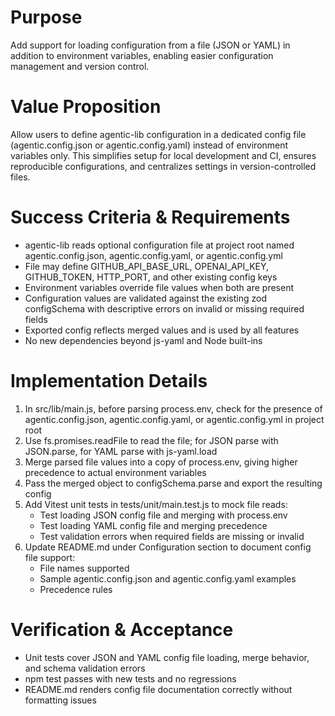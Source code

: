 # Purpose
Add support for loading configuration from a file (JSON or YAML) in addition to environment variables, enabling easier configuration management and version control.

# Value Proposition
Allow users to define agentic-lib configuration in a dedicated config file (agentic.config.json or agentic.config.yaml) instead of environment variables only. This simplifies setup for local development and CI, ensures reproducible configurations, and centralizes settings in version-controlled files.

# Success Criteria & Requirements
* agentic-lib reads optional configuration file at project root named agentic.config.json, agentic.config.yaml, or agentic.config.yml
* File may define GITHUB_API_BASE_URL, OPENAI_API_KEY, GITHUB_TOKEN, HTTP_PORT, and other existing config keys
* Environment variables override file values when both are present
* Configuration values are validated against the existing zod configSchema with descriptive errors on invalid or missing required fields
* Exported config reflects merged values and is used by all features
* No new dependencies beyond js-yaml and Node built-ins

# Implementation Details
1. In src/lib/main.js, before parsing process.env, check for the presence of agentic.config.json, agentic.config.yaml, or agentic.config.yml in project root
2. Use fs.promises.readFile to read the file; for JSON parse with JSON.parse, for YAML parse with js-yaml.load
3. Merge parsed file values into a copy of process.env, giving higher precedence to actual environment variables
4. Pass the merged object to configSchema.parse and export the resulting config
5. Add Vitest unit tests in tests/unit/main.test.js to mock file reads:
   - Test loading JSON config file and merging with process.env
   - Test loading YAML config file and merging precedence
   - Test validation errors when required fields are missing or invalid
6. Update README.md under Configuration section to document config file support:
   - File names supported
   - Sample agentic.config.json and agentic.config.yaml examples
   - Precedence rules

# Verification & Acceptance
* Unit tests cover JSON and YAML config file loading, merge behavior, and schema validation errors
* npm test passes with new tests and no regressions
* README.md renders config file documentation correctly without formatting issues